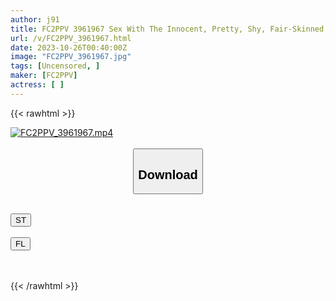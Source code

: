 ```yaml
---
author: j91
title: FC2PPV 3961967 Sex With The Innocent, Pretty, Shy, Fair-Skinned, Big-Breasted Sayuri-Chan ♡ Unauthorized \.A Huge Amount Of Creampie That Gets Entangled In Unprocessed Pubic Hair.
url: /v/FC2PPV_3961967.html
date: 2023-10-26T00:40:00Z
image: "FC2PPV_3961967.jpg"
tags: [Uncensored, ]
maker: [FC2PPV]
actress: [ ]
---
```



{{< rawhtml >}}

<div class="video" data-videoid="oA3DBj1rAktOZR">
    <a href="javascript:;">
        <img src="https://my.j91.asia/v/FC2PPV_3961967.jpg" width="WIDTH" height="HEIGHT" alt="FC2PPV_3961967.mp4" loading="lazy">
    </a>
</div>

<script type="text/javascript" src="https://j91.asia/asset/on-demand-st.js"></script>

<br>
  <link rel="stylesheet" href="https://j91.asia/asset/bs5.css">
  
  <center>
  <button class="btn btn-primary" type="button" data-bs-toggle="collapse" data-bs-target=".multi-collapse" aria-expanded="false" aria-controls="multiCollapseExample1 multiCollapseExample2"><h2>Download</h2></button></center>
</p>
<div class="row">
  <div class="col">
    <div class="collapse multi-collapse" id="multiCollapseExample1">
      <div class="card card-body">
	      	      <br>
<div class="buttons">  
<a href="https://streamtape.to/v/oA3DBj1rAktOZR"><button class="btn-hover color-3"><i class="fa fa-download"></i> ST</button></a></div>
    </div>
  </div>
</div>
  <div class="col">
    <div class="collapse multi-collapse" id="multiCollapseExample2">
      <div class="card card-body">
	      <br>
<div class="buttons">
    <a href="https://filelions.online/f/71nwbw7mun6s"><button class="btn-hover color-9"><i class="fa fa-download"></i> FL</button></a></div>
<br><br>
      </div>
    </div>
  </div>
</div>

{{< /rawhtml >}}